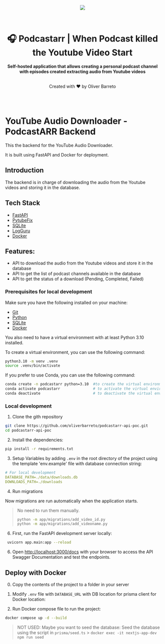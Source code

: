 <div align="center">
  <a href="https://oliverbarreto.com">
    <img src="https://www.oliverbarreto.com/images/site-logo.png" />
  </a>
</div>
</br>
</br>
<div align="center">
  <h1>🎧 Podcastarr | When Podcast killed the Youtube Video Start </h1>
  <strong>Self-hosted application that allows creating a personal podcast channel with episodes created extracting audio from Youtube videos</strong>
  </br>
  </br>
  <p>Created with ❤️ by Oliver Barreto</p>
</div>

</br>
</br>

# YouTube Audio Downloader - PodcastARR Backend

This the backend for the YouTube Audio Downloader.

It is built using FastAPI and Docker for deployment.

## Introduction

The backend is in charge of downloading the audio from the Youtube videos and storing it in the database.

## Tech Stack

- [FastAPI](https://fastapi.tiangolo.com/)
- [PytubeFix](https://github.com/jdevera/pytubefix)
- [SQLite](https://www.sqlite.org/)
- [LogGuru](https://loguru.readthedocs.io/en/stable/)
- [Docker](https://www.docker.com/)

## Features:

- API to download the audio from the Youtube videos and store it in the database
- API to get the list of podcast channels available in the database
- API to get the status of a download (Pending, Completed, Failed)

### Prerequisites for local development

Make sure you have the following installed on your machine:

- [Git](https://git-scm.com/)
- [Python](https://www.python.org/)
- [SQLite](https://www.sqlite.org/)
- [Docker](https://www.docker.com/)

You also need to have a virtual environment with at least Python 3.10 installed.

To create a virtual environment, you can use the following command:

```bash
python3.10 -m venv .venv
source .venv/bin/activate
```

If you prefer to use Conda, you can use the following command:

```bash
conda create -n podcastarr python=3.10  #to create the virtual environment
conda activate podcastarr               # to activate the virtual environment
conda deactivate                        # to deactivate the virtual environment
```

### Local development

1. Clone the gith repository

```bash
git clone https://github.com/oliverbarreto/podcastarr-api-poc.git
cd podcastarr-api-poc
```

2. Install the dependencies:

```bash
pip install -r requirements.txt
```

3. Setup Variables by adding `.env` in the root directory of the project using the template 'env.example' file with database connection string:

```yaml
# For local development
DATABASE_PATH=./data/downloads.db
DOWNLOADS_PATH=./downloads
```

4. Run migrations

Now migrations are run automatically when the application starts.

> No need to run them manually.
>
> ```bash
> python -m app/migrations/add_video_id.py
> python -m app/migrations/add_videoname.py
> ```

6. First, run the FastAPI development server locally:

```bash
 uvicorn app.main:app --reload
```

6. Open [http://localhost:3000/docs](http://localhost:3000/docs) with your browser to access the API Swagger Documentation and test the endpoints.

## Deploy with Docker

0. Copy the contents of the project to a folder in your server

1. Modify `.env` file with `DATABASE_URL` with DB location for prisma client for Docker location:

<!-- ```bash
DATABASE_URL="file:/app/prisma/dev.db"
``` -->

2. Run Docker compose file to run the project:

```bash
docker compose up -d --build
```

> NOT USED:
> Maybe you want to seed the database: Seed the database using the script in `prisma/seed.ts` > `docker exec -it nextjs-app-dev npm run seed`
